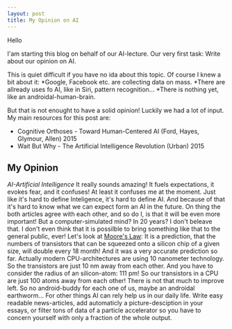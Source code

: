 ```yaml
---
layout: post
title: My Opinion on AI
---
```


Hello

I'am starting this blog on behalf of our AI-lecture.
Our very first task: Write about our opinion on AI.

This is quiet difficult if you have no ida about this topic.
Of course I knew a bit about it:
  *Google, Facebook etc. are collecting data on mass.
  *There are allready uses fo AI, like in Siri, pattern recognition...
  *There is nothing yet, like an androidal-human-brain.

But that is not enought to have a solid opinion!
Luckily we had a lot of input.
My main resources for this post are:
  * Cognitive Orthoses - Toward Human-Centered AI (Ford, Hayes, Glymour, Allen) 2015
  * Wait But Why - The Artificial Intelligence Revolution (Urban) 2015


My Opinion
----------------

_AI-Artificial Intelligence_ It really sounds amazing! It fuels expectations, it evokes fear, and it confuses!
At least it confuses me at the moment. Just like it's hard to define Inteligence, it's hard to define AI. And because of that it's hard to know what we can expect form an AI in the future. On thing the both articles agree with each other, and so do I, is that it will be even more important! But a computer-simulated mind? In 20 years? I don't beleave that. I don't even think that it is possilble to bring something like that to the general public, ever! Let's look at [Moore's Law](http://www.businessdictionary.com/definition/Moore-s-law.html):
It is a prediction, that the numbers of transistors that can be squeezed onto a silicon chip of a given size, will double every 18 month! And it was a very accurate prediction so far. Actually modern CPU-architectures are using 10 nanometer technology. So the transistors are just 10 nm away from each other. And you have to consider the radius of an silicon-atom: 111 pm! So our transistors in a CPU are just 100 atoms away from each other! There is not that much to improve left.
So no android-buddy for each one of us, maybe an androidal earthworm...
For other things AI can rely help us in our daily life. Write easy readable news-articles, add automaticly a picture-desciption in your essays, or filter tons of data of a particle accelerator so you have to concern yourself with only a fraction of the whole output.

